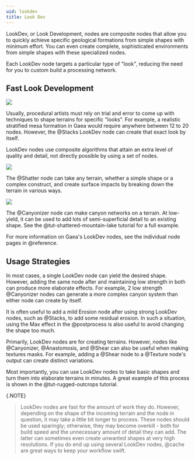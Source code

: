 ```yaml
---
uid: lookdev
title: Look Dev
---
```


LookDev, or Look Development, nodes are composite nodes that allow you to quickly achieve specific geological formations from simple shapes with minimum effort. You can even create complete, sophisticated environments from simple shapes with these specialized nodes. 

Each LookDev node targets a particular type of "look", reducing the need for you to custom build a processing network.

## Fast Look Development

![](/images/lookdev/stacks.webp)

Usually, procedural artists must rely on trial and error to come up with techniques to shape terrains for specific "looks". For example, a realistic stratified mesa formation in Gaea would require anywhere between 12 to 20 nodes. However, the @Stacks LookDev node can create that exact look by itself.

LookDev nodes use composite algorithms that attain an extra level of quality and detail, not directly possible by using a set of nodes.

![](/images/lookdev/shatter.webp)

The @Shatter node can take any terrain, whether a simple shape or a complex construct, and create surface impacts by breaking down the terrain in various ways.

![](/images/lookdev/canyonizer.webp)

The @Canyonizer node can make canyon networks on a terrain. At low-yield, it can be used to add lots of semi-superficial detail to an existing shape. See the @tut-shattered-mountain-lake tutorial for a full example.

For more information on Gaea's LookDev nodes, see the individual node pages in @reference.

## Usage Strategies

In most cases, a single LookDev node can yield the desired shape. However, adding the same node after and maintaining low strength in both can produce more elaborate effects. For example, 2 low strength @Canyonizer nodes can generate a more complex canyon system than either node can create by itself.

It is often useful to add a mild Erosion node after using strong LookDev nodes, such as @Stacks, to add some residual erosion. In such a situation, using the Max effect in the @postprocess is also useful to avoid changing the shape too much.

Primarily, LookDev nodes are for creating terrains. However, nodes like @Canyonizer, @Anastomosis, and @Shear can also be useful when making textures masks. For example, adding a @Shear node to a @Texture node's output can create distinct variations.

Most importantly, you can use LookDev nodes to take basic shapes and turn them into elaborate terrains in minutes. A great example of this process is shown in the @tut-rugged-outcrops tutorial.

<div class="ui embed" data-source="youtube" data-id="c8g4AYPm2XA">
</div>

{.NOTE}
> LookDev nodes are fast for the amount of work they do. However, depending on the shape of the incoming terrain and the node in question, it may take a little bit longer to process. These nodes should be used sparingly; otherwise, they may become overkill - both for build speed and the unnecessary amount of detail they can add. The latter can sometimes even create unwanted shapes at very high resolutions.
> If you do end up using several LookDev nodes, @cache are great ways to keep your workflow swift.
